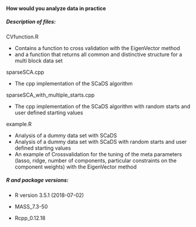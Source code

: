 #### How would you analyze data in practice

##### Description of files:

CVfunction.R

- Contains a function to cross validation with the EigenVector method
- and a function that returns all common and distinctive structure for a multi block data set

sparseSCA.cpp

- The cpp implementation of the SCaDS algorithm

sparseSCA_with_multiple_starts.cpp

- The cpp implementation of the SCaDS algorithm with random starts and user defined starting values

example.R

* Analysis of a dummy data set with SCaDS
* Analysis of a dummy data set with SCaDS with random starts and user defined starting values 
* An example of Crossvalidation for the tuning of the meta parameters (lasso, ridge, number of components, particular constraints on the component weights) with the EigenVector method 


##### R and package versions:

- R version 3.5.1 (2018-07-02)

- MASS_7.3-50    

- Rcpp_0.12.18 
